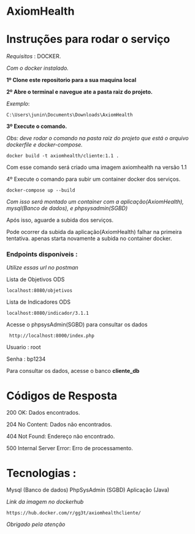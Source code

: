 # AxiomHealth
# Instruções para rodar o serviço
*Requisitos* : DOCKER.

*Com o docker instalado.*

<b>1º Clone este repositorio para a sua maquina local</b>

<b>2º Abre o terminal e navegue ate a pasta raiz do projeto.</b>

*Exemplo*:

	C:\Users\junin\Documents\Downloads\AxiomHealth

<b>3º Execute o comando.</b>

*Obs: deve rodar o comando na pasta raiz do projeto que está o arquivo dockerfile e docker-compose.*

	docker build -t axiomhealth/cliente:1.1 .

Com esse comando será criado uma imagem axiomhealth na versão 1.1

4º Execute o comando para subir um container docker dos serviços.

	docker-compose up --build

 *Com isso será montado um container com a aplicação(AxiomHealth), mysql(Banco de dados), e phpsysadmin(SGBD)*

 Após isso, aguarde a subida dos serviços.
 
 Pode ocorrer da subida da aplicação(AxiomHealth) falhar na primeira tentativa. apenas starta novamente a subida no container docker.

<h3>Endpoints disponiveis : </h3>

*Utilize essas url no postman*

Lista de Objetivos ODS

	localhost:8080/objetivos
Lista de Indicadores ODS

	localhost:8080/indicador/3.1.1

Acesse o phpsysAdmin(SGBD) para consultar os dados

	 http://localhost:8000/index.php

 Usuario : root
 
 Senha : bp1234

 Para consultar os dados, acesse o banco <b> cliente_db </b>
 
<h1>Códigos de Resposta</h1>

200 OK: Dados encontrados.

204 No Content: Dados não encontrados.

404 Not Found: Endereço não encontrado.

500 Internal Server Error: Erro de processamento.

<h1>Tecnologias : </h1>

Mysql (Banco de dados)
PhpSysAdmin (SGBD)
Aplicação (Java)

*Link da imagem no dockerhub*
	
	https://hub.docker.com/r/gg3t/axiomhealthcliente/

*Obrigado pela atenção*


	
